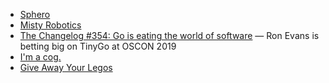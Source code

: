 - [Sphero](https://sphero.com/)
- [Misty Robotics](https://www.mistyrobotics.com/)
- [The Changelog #354: Go is eating the world of software](https://changelog.com/podcast/354) — Ron Evans is betting big on TinyGo at OSCON 2019
- [I'm a cog.](https://adamstacoviak.com/im-a-cog)
- [Give Away Your Legos](https://firstround.com/review/give-away-your-legos-and-other-commandments-for-scaling-startups/)